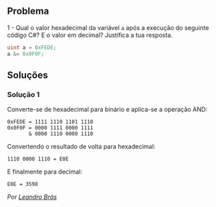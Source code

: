 ﻿## Problema

1 - Qual o valor hexadecimal da variável `a` após a execução do seguinte código
C#? E o valor em decimal? Justifica a tua resposta.

```cs
uint a = 0xFEDE;
a &= 0x0F0F;
```

## Soluções

### Solução 1

Converte-se de hexadecimal para binário e aplica-se a operação AND:

	0xFEDE = 1111 1110 1101 1110
	0x0F0F = 0000 1111 0000 1111
	       & 0000 1110 0000 1110

Convertendo o resultado de volta para hexadecimal:

	1110 0000 1110 = E0E

E finalmente para decimal:

	E0E = 3598

*Por [Leandro Brás](https://github.com/xShadoWalkeR)*
